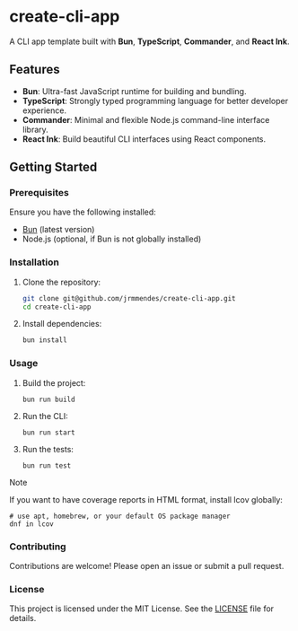 # create-cli-app

A CLI app template built with **Bun**, **TypeScript**, **Commander**, and **React Ink**.

## Features

- **Bun**: Ultra-fast JavaScript runtime for building and bundling.
- **TypeScript**: Strongly typed programming language for better developer experience.
- **Commander**: Minimal and flexible Node.js command-line interface library.
- **React Ink**: Build beautiful CLI interfaces using React components.

## Getting Started

### Prerequisites

Ensure you have the following installed:

- [Bun](https://bun.sh/) (latest version)
- Node.js (optional, if Bun is not globally installed)

### Installation

1. Clone the repository:

   ```bash
   git clone git@github.com/jrmmendes/create-cli-app.git
   cd create-cli-app
   ```

2. Install dependencies:

   ```bash
   bun install
   ```

### Usage

1. Build the project:

   ```shell
   bun run build
   ```

2. Run the CLI:

   ```shell
   bun run start
   ```

3. Run the tests:

   ```shell
   bun run test
   ```

> [!NOTE]
> If you want to have coverage reports in HTML format, install lcov globally:
> ```shell
> # use apt, homebrew, or your default OS package manager
> dnf in lcov
> ```

### Contributing

Contributions are welcome! Please open an issue or submit a pull request.

### License

This project is licensed under the MIT License. See the [LICENSE](LICENSE) file for details.


